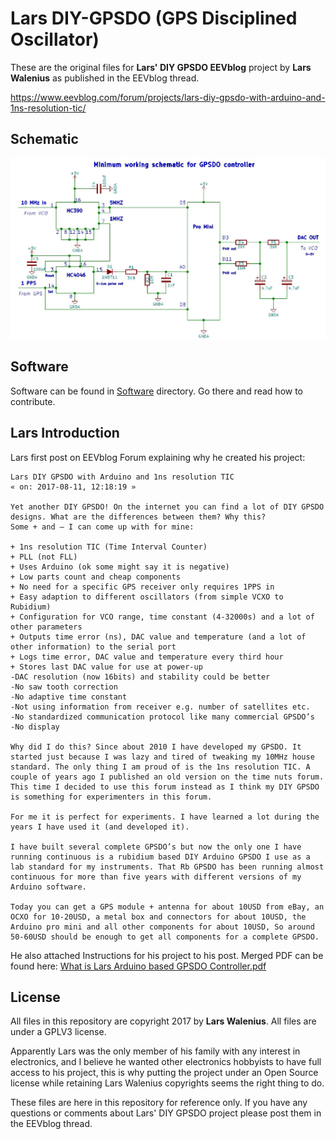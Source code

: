 # Lars DIY-GPSDO (GPS Disciplined Oscillator)

These are the original files for **Lars' DIY GPSDO EEVblog** project by **Lars Walenius** as published in the EEVblog thread.

 https://www.eevblog.com/forum/projects/lars-diy-gpsdo-with-arduino-and-1ns-resolution-tic/

## Schematic

![Lars Original DIY-GPSDO schematic](Lars_Schematic_GPSDO_controller_170629a.jpg)

## Software

Software can be found in [Software](Software/) directory. Go there and read how to contribute.

## Lars Introduction

Lars first post on EEVblog Forum explaining why he created his project:

```text
Lars DIY GPSDO with Arduino and 1ns resolution TIC
« on: 2017-08-11, 12:18:19 »

Yet another DIY GPSDO! On the internet you can find a lot of DIY GPSDO designs. What are the differences between them? Why this?
Some + and – I can come up with for mine:

+ 1ns resolution TIC (Time Interval Counter)
+ PLL (not FLL)
+ Uses Arduino (ok some might say it is negative)
+ Low parts count and cheap components
+ No need for a specific GPS receiver only requires 1PPS in
+ Easy adaption to different oscillators (from simple VCXO to Rubidium)
+ Configuration for VCO range, time constant (4-32000s) and a lot of other parameters
+ Outputs time error (ns), DAC value and temperature (and a lot of other information) to the serial port
+ Logs time error, DAC value and temperature every third hour
+ Stores last DAC value for use at power-up
-DAC resolution (now 16bits) and stability could be better
-No saw tooth correction
-No adaptive time constant
-Not using information from receiver e.g. number of satellites etc.
-No standardized communication protocol like many commercial GPSDO’s
-No display

Why did I do this? Since about 2010 I have developed my GPSDO. It started just because I was lazy and tired of tweaking my 10MHz house standard. The only thing I am proud of is the 1ns resolution TIC. A couple of years ago I published an old version on the time nuts forum. This time I decided to use this forum instead as I think my DIY GPSDO is something for experimenters in this forum.

For me it is perfect for experiments. I have learned a lot during the years I have used it (and developed it).

I have built several complete GPSDO’s but now the only one I have running continuous is a rubidium based DIY Arduino GPSDO I use as a lab standard for my instruments. That Rb GPSDO has been running almost continuous for more than five years with different versions of my Arduino software.

Today you can get a GPS module + antenna for about 10USD from eBay, an OCXO for 10-20USD, a metal box and connectors for about 10USD, the Arduino pro mini and all other components for about 10USD, So around 50-60USD should be enough to get all components for a complete GPSDO.
```

He also attached Instructions for his project  to his post. Merged PDF can be found here: [What is Lars Arduino based GPSDO Controller.pdf](What_is_Lars_Arduino_based_GPSDO_Controller.pdf)

## License

All files in this repository are copyright 2017 by **Lars Walenius**.
All files are under a GPLV3 license.

Apparently Lars was the only member of his family with any interest in electronics, and I believe he wanted other electronics hobbyists to have full access to his project, this is why putting the project under an Open Source license while retaining Lars Walenius copyrights seems the right thing to do.

These files are here in this repository for reference only. If you have any questions or comments about Lars' DIY GPSDO project please post them in the EEVblog thread.
